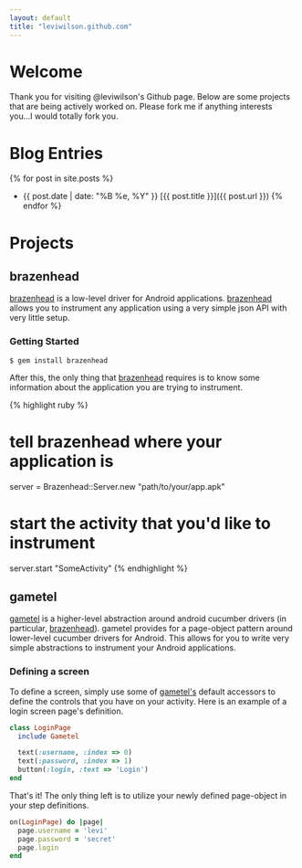 ```yaml
---
layout: default
title: "leviwilson.github.com"
---
```


# Welcome
Thank you for visiting @leviwilson's Github page.  Below are some projects that are being actively worked on.  Please fork me if anything interests you...I would totally fork you.

# Blog Entries
{% for post in site.posts %}
* {{ post.date | date: "%B %e, %Y" }} [{{ post.title }}]({{ post.url }})
{% endfor %}

# Projects

## brazenhead
[brazenhead](https://github.com/leandog/brazenhead) is a low-level driver for Android applications.  [brazenhead](https://github.com/leandog/brazenhead) allows you to instrument any application using a very simple json API with very little setup.

### Getting Started

```
$ gem install brazenhead
```
After this, the only thing that [brazenhead](https://github.com/leandog/brazenhead) requires is to know some information about the application you are trying to instrument.

{% highlight ruby %}
# tell brazenhead where your application is
server = Brazenhead::Server.new "path/to/your/app.apk"

# start the activity that you'd like to instrument
server.start "SomeActivity"
{% endhighlight %}

## gametel
[gametel](https://github.com/leandog/gametel) is a higher-level abstraction around android cucumber drivers (in particular, [brazenhead](https://github.com/leandog/brazenhead)).  gametel provides for a page-object pattern around lower-level cucumber drivers for Android.  This allows for you to write very simple abstractions to instrument your Android applications.

### Defining a screen
To define a screen, simply use some of [gametel's](https://github.com/leandog/gametel) default accessors to define the controls that you have on your activity.  Here is an example of a login screen page's definition.

```ruby
class LoginPage
  include Gametel

  text(:username, :index => 0)
  text(:password, :index => 1)
  button(:login, :text => 'Login')
end
```

That's it!  The only thing left is to utilize your newly defined page-object in your step definitions.

```ruby
on(LoginPage) do |page|
  page.username = 'levi'
  page.password = 'secret'
  page.login
end
```
